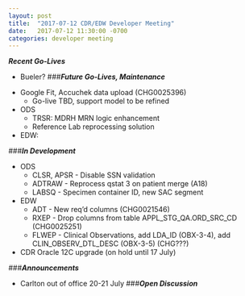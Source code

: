 ```yaml
---
layout: post
title:  "2017-07-12 CDR/EDW Developer Meeting"
date:   2017-07-12 11:30:00 -0700
categories: developer meeting
---
```

**_Recent Go-Lives_**
- Bueler?
###**_Future Go-Lives, Maintenance_**
* Google Fit, Accuchek data upload (CHG0025396)
	* Go-live TBD, support model to be refined
* ODS
	* TRSR: MDRH MRN logic enhancement 
	* Reference Lab reprocessing solution
*  EDW:

###**_In Development_**
* ODS
	*  CLSR, APSR - Disable SSN validation 
	* ADTRAW - Reprocess qstat 3 on patient merge (A18)
	* LABSQ - Specimen container ID, new SAC segment
* EDW
	* ADT -  New req’d columns (CHG0021546)
	* RXEP - Drop columns from table APPL_STG_QA.ORD_SRC_CD (CHG0025251)
	* FLWEP - Clinical Observations, add LDA_ID (OBX-3-4), add CLIN_OBSERV_DTL_DESC (OBX-3-5) (CHG???)
* CDR Oracle 12C upgrade (on hold until 17 July)

###**_Announcements_**
* Carlton out of office 20-21 July
###**_Open Discussion_**
